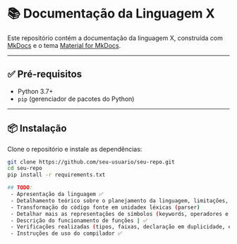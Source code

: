 # 📚 Documentação da Linguagem X

Este repositório contém a documentação da linguagem X, construída com [MkDocs](https://www.mkdocs.org/) e o tema [Material for MkDocs](https://squidfunk.github.io/mkdocs-material/).

---

## ✅ Pré-requisitos

- Python 3.7+
- `pip` (gerenciador de pacotes do Python)

---

## 📦 Instalação

Clone o repositório e instale as dependências:

```bash
git clone https://github.com/seu-usuario/seu-repo.git
cd seu-repo
pip install -r requirements.txt

## TODO:
 - Apresentação da linguagem ✅ 
 - Detalhamento teórico sobre o planejamento da linguagem, limitações, vantagens e alterações futuras | D
 - Transformação do código fonte em unidadex léxicas (parser)
 - Detalhar mais as representações de símbolos (keywords, operadores e afins) ✅ 
 - Descrição do funcionamento de funções | ✅ 
 - Verificações realizadas (tipos, faixas, declaração em duplicidade, etc)
 - Instruções de uso do compilador ✅ 
